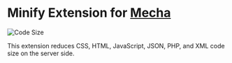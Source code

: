Minify Extension for [Mecha](https://github.com/mecha-cms/mecha)
================================================================

![Code Size](https://img.shields.io/github/languages/code-size/mecha-cms/x.minify?color=%23444&style=for-the-badge)

This extension reduces CSS, HTML, JavaScript, JSON, PHP, and XML code size on the server side.